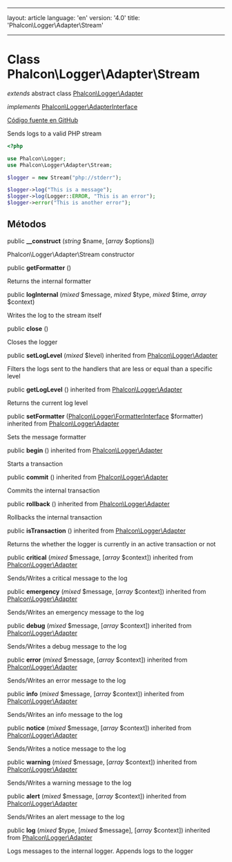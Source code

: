* * *

layout: article language: 'en' version: '4.0' title: 'Phalcon\Logger\Adapter\Stream'

* * *

# Class **Phalcon\Logger\Adapter\Stream**

*extends* abstract class [Phalcon\Logger\Adapter](/4.0/en/api/Phalcon_Logger_Adapter)

*implements* [Phalcon\Logger\AdapterInterface](/4.0/en/api/Phalcon_Logger_AdapterInterface)

<a href="https://github.com/phalcon/cphalcon/tree/v4.0.0/phalcon/logger/adapter/stream.zep" class="btn btn-default btn-sm">Código fuente en GitHub</a>

Sends logs to a valid PHP stream

```php
<?php

use Phalcon\Logger;
use Phalcon\Logger\Adapter\Stream;

$logger = new Stream("php://stderr");

$logger->log("This is a message");
$logger->log(Logger::ERROR, "This is an error");
$logger->error("This is another error");

```

## Métodos

public **__construct** (*string* $name, [*array* $options])

Phalcon\Logger\Adapter\Stream constructor

public **getFormatter** ()

Returns the internal formatter

public **logInternal** (*mixed* $message, *mixed* $type, *mixed* $time, *array* $context)

Writes the log to the stream itself

public **close** ()

Closes the logger

public **setLogLevel** (*mixed* $level) inherited from [Phalcon\Logger\Adapter](/4.0/en/api/Phalcon_Logger_Adapter)

Filters the logs sent to the handlers that are less or equal than a specific level

public **getLogLevel** () inherited from [Phalcon\Logger\Adapter](/4.0/en/api/Phalcon_Logger_Adapter)

Returns the current log level

public **setFormatter** ([Phalcon\Logger\FormatterInterface](/4.0/en/api/Phalcon_Logger_FormatterInterface) $formatter) inherited from [Phalcon\Logger\Adapter](/4.0/en/api/Phalcon_Logger_Adapter)

Sets the message formatter

public **begin** () inherited from [Phalcon\Logger\Adapter](/4.0/en/api/Phalcon_Logger_Adapter)

Starts a transaction

public **commit** () inherited from [Phalcon\Logger\Adapter](/4.0/en/api/Phalcon_Logger_Adapter)

Commits the internal transaction

public **rollback** () inherited from [Phalcon\Logger\Adapter](/4.0/en/api/Phalcon_Logger_Adapter)

Rollbacks the internal transaction

public **isTransaction** () inherited from [Phalcon\Logger\Adapter](/4.0/en/api/Phalcon_Logger_Adapter)

Returns the whether the logger is currently in an active transaction or not

public **critical** (*mixed* $message, [*array* $context]) inherited from [Phalcon\Logger\Adapter](/4.0/en/api/Phalcon_Logger_Adapter)

Sends/Writes a critical message to the log

public **emergency** (*mixed* $message, [*array* $context]) inherited from [Phalcon\Logger\Adapter](/4.0/en/api/Phalcon_Logger_Adapter)

Sends/Writes an emergency message to the log

public **debug** (*mixed* $message, [*array* $context]) inherited from [Phalcon\Logger\Adapter](/4.0/en/api/Phalcon_Logger_Adapter)

Sends/Writes a debug message to the log

public **error** (*mixed* $message, [*array* $context]) inherited from [Phalcon\Logger\Adapter](/4.0/en/api/Phalcon_Logger_Adapter)

Sends/Writes an error message to the log

public **info** (*mixed* $message, [*array* $context]) inherited from [Phalcon\Logger\Adapter](/4.0/en/api/Phalcon_Logger_Adapter)

Sends/Writes an info message to the log

public **notice** (*mixed* $message, [*array* $context]) inherited from [Phalcon\Logger\Adapter](/4.0/en/api/Phalcon_Logger_Adapter)

Sends/Writes a notice message to the log

public **warning** (*mixed* $message, [*array* $context]) inherited from [Phalcon\Logger\Adapter](/4.0/en/api/Phalcon_Logger_Adapter)

Sends/Writes a warning message to the log

public **alert** (*mixed* $message, [*array* $context]) inherited from [Phalcon\Logger\Adapter](/4.0/en/api/Phalcon_Logger_Adapter)

Sends/Writes an alert message to the log

public **log** (*mixed* $type, [*mixed* $message], [*array* $context]) inherited from [Phalcon\Logger\Adapter](/4.0/en/api/Phalcon_Logger_Adapter)

Logs messages to the internal logger. Appends logs to the logger